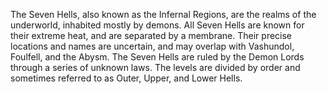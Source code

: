 The Seven Hells, also known as the Infernal Regions, are the realms of the underworld, inhabited mostly by demons. All Seven Hells are known for their extreme heat, and are separated by a membrane. Their precise locations and names are uncertain, and may overlap with Vashundol, Foulfell, and the Abysm. The Seven Hells are ruled by the Demon Lords through a series of unknown laws.
The levels are divided by order and sometimes referred to as Outer, Upper, and Lower Hells.
